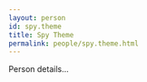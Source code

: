 ```yaml
---
layout: person
id: spy.theme
title: Spy Theme
permalink: people/spy.theme.html
---
```


Person details...